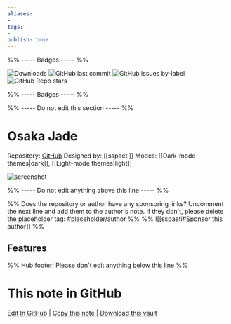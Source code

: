 ```yaml
---
aliases:
- 
tags: 
- 
publish: true
---
```


%% ----- Badges ----- %%

![Downloads](https://img.shields.io/badge/downloads-330-573E7A?style=for-the-badge&logo=)
![GitHub last commit](https://img.shields.io/github/last-commit/sspaeti/obsidian_osaka_jade?color=573E7A&label=last%20update&logo=github&style=for-the-badge)
![GitHub issues by-label](https://img.shields.io/github/issues/sspaeti/obsidian_osaka_jade/help%20wanted?color=573E7A&logo=github&style=for-the-badge) 
![GitHub Repo stars](https://img.shields.io/github/stars/sspaeti/obsidian_osaka_jade?color=573E7A&logo=github&style=for-the-badge)

%% ----- Badges ----- %%

%% ----- Do not edit this section ----- %%

# Osaka Jade

Repository: [GitHub](https://github.com/sspaeti/obsidian_osaka_jade)
Designed by: [[sspaeti]]
Modes: [[Dark-mode themes|dark]], [[Light-mode themes|light]]



![screenshot](https://github.com/sspaeti/obsidian_osaka_jade/raw/HEAD/dark.png)

%% ----- Do not edit anything above this line ----- %% 

%% Does the repository or author have any sponsoring links? Uncomment the next line and add them to the author's note. If they don't, please delete the placeholder tag: #placeholder/author %%
%% ![[sspaeti#Sponsor this author]] %%


## Features



%% Hub footer: Please don't edit anything below this line %%

# This note in GitHub

<span class="git-footer">[Edit In GitHub](https://github.dev/obsidian-community/obsidian-hub/blob/main/02%20-%20Community%20Expansions/02.05%20All%20Community%20Expansions/Themes/Osaka%20Jade.md "git-hub-edit-note") | [Copy this note](https://raw.githubusercontent.com/obsidian-community/obsidian-hub/main/02%20-%20Community%20Expansions/02.05%20All%20Community%20Expansions/Themes/Osaka%20Jade.md "git-hub-copy-note") | [Download this vault](https://github.com/obsidian-community/obsidian-hub/archive/refs/heads/main.zip "git-hub-download-vault") </span>
